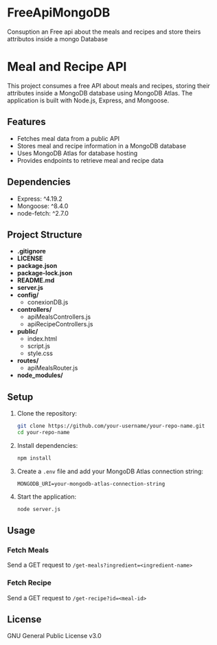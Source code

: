 # FreeApiMongoDB
Consuption an Free api about the meals and recipes and store theirs attributos inside a mongo Database
# Meal and Recipe API

This project consumes a free API about meals and recipes, storing their attributes inside a MongoDB database using MongoDB Atlas. The application is built with Node.js, Express, and Mongoose.

## Features

- Fetches meal data from a public API
- Stores meal and recipe information in a MongoDB database
- Uses MongoDB Atlas for database hosting
- Provides endpoints to retrieve meal and recipe data

## Dependencies

- Express: ^4.19.2
- Mongoose: ^8.4.0
- node-fetch: ^2.7.0

## Project Structure

* **.gitignore**
* **LICENSE**
* **package.json**
* **package-lock.json**
* **README.md**
* **server.js**
* **config/**
    * conexionDB.js
* **controllers/**
    * apiMealsControllers.js
    * apiRecipeControllers.js
* **public/**
    * index.html
    * script.js
    * style.css
* **routes/**
    * apiMealsRouter.js
* **node_modules/**


## Setup

1. Clone the repository:
    ```bash
    git clone https://github.com/your-username/your-repo-name.git
    cd your-repo-name
    ```

2. Install dependencies:
    ```bash
    npm install
    ```

3. Create a `.env` file and add your MongoDB Atlas connection string:
    ```env
    MONGODB_URI=your-mongodb-atlas-connection-string
    ```

4. Start the application:
    ```bash
    node server.js
    ```

## Usage

### Fetch Meals

Send a GET request to `/get-meals?ingredient=<ingredient-name>`

### Fetch Recipe

Send a GET request to `/get-recipe?id=<meal-id>`

## License

GNU General Public License v3.0

